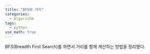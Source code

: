 ```yaml
---
title: "BFS와 거리"
categories:
  - Algorithm
tags:
  - python
use_math: true
---
```


BFS(Breadth First Search)를 하면서 거리를 함께 계산하는 방법을 정리했다.  


```python

```